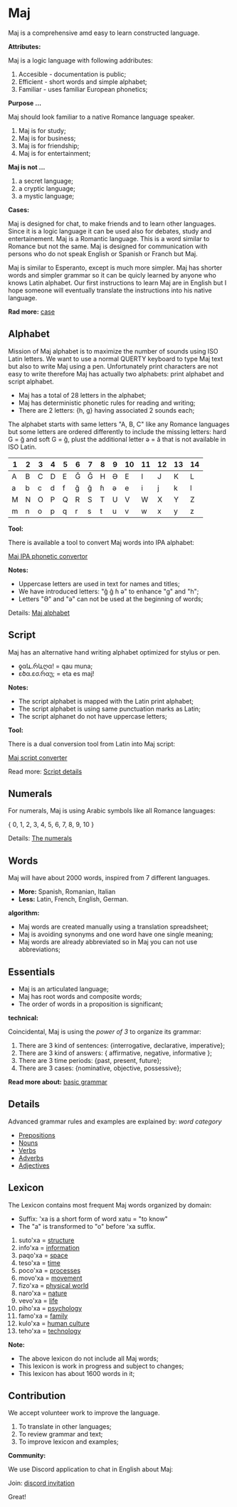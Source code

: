 # Maj

Maj is a comprehensive amd easy to learn constructed language.

**Attributes:**

Maj is a logic language with following addributes:

1. Accesible - documentation is public;
2. Efficient - short words and simple alphabet;
3. Familiar  - uses familiar European phonetics;

**Purpose ...**

Maj should look familiar to a native Romance language speaker.

1. Maj is for study;
2. Maj is for business;
3. Maj is for friendship;
4. Maj is for entertainment;

**Maj is not ...**

1. a secret language;
1. a cryptic language;
1. a mystic language;

**Cases:**

Maj is designed for chat, to make friends and to learn other languages. Since it is a logic language it can be used also for debates, study and entertainement. Maj is a Romantic language. This is a word similar to Romance but not the same. Maj is designed for communication with persons who do not speak English or Spanish or Franch but Maj.

Maj is similar to Esperanto, except is much more simpler. Maj has shorter words and simpler grammar so it can be quicly learned by anyone who knows Latin alphabet. Our first instructions to learn Maj are in English but I hope someone will eventually translate the instructions into his native language.

**Rad more:** [case](case.md)

## Alphabet

Mission of Maj alphabet is to maximize the number of sounds using ISO Latin letters. We want to use a normal QUERTY keyboard to type Maj text but also to write Maj using a pen. Unfortunately print characters are not easy to write therefore Maj has actually two alphabets: print alphabet and script alphabet.

* Maj has a total of 28 letters in the alphabet;
* Maj has deterministic phonetic rules for reading and writing;
* There are 2 letters: {h, g} having associated 2 sounds each;

The alphabet starts with same letters "A, B, C" like any Romance languages but some letters are ordered differently to include the missing letters: hard G = ğ and soft G = ĝ, plust the additional letter ə = ă that is not available in ISO Latin.

 1 | 2 | 3 | 4 | 5 | 6 | 7 | 8 | 9  | 10 | 11 | 12 | 13 | 14   
---|---|---|---|---|---|---|---|----|----|----|----|----|----
A  | B | C | D | E | Ğ | Ĝ | H | Ә  | E  | I  | J  | K  | L 
a  | b | c | d | f | ğ | ĝ | ɦ | ə  | e  | i  | j  | k  | l 
M  | N | O | P | Q | R | S | T | U  | V  | W  | X  | Y  | Z 
m  | n | o | p | q | r | s | t | u  | v  | w  | x  | y  | z 

**Tool:** 

There is available a tool to convert Maj words into IPA alphabet:

[Maj IPA phonetic convertor](https://lingojam.com/MajIPA)

**Notes:**

* Uppercase letters are used in text for names and titles;
* We have introduced letters: "ğ ĝ ɦ ə" to enhance "g" and "h"; 
* Letters "Ә" and "ə" can not be used at the beginning of words;

Details: [Maj alphabet](alphabet.md)

## Script

Maj has an alternative hand writing alphabet optimized for stylus or pen.

* ƍαև.რևღα!   = qau muna;
* ɛծα.ɛσ.რαუ; = eta es maj!

**Notes:**

* The script alphabet is mapped with the Latin print alphabet;
* The script alphabet is using same punctuation marks as Latin;
* The script alphanet do not have uppercase letters;

**Tool:**

There is a dual conversion tool from Latin into Maj script:

[Maj script converter](https://lingojam.com/MajScript)

Read more: [Script details](script.md)

## Numerals

For numerals, Maj is using Arabic symbols like all Romance languages:

{ 0, 1, 2, 3, 4, 5, 6, 7, 8, 9, 10 }

Details: [The numerals](numerals.md)

## Words

Maj will have about 2000 words, inspired from 7 different languages.

* **More:** Spanish, Romanian, Italian 
* **Less:** Latin, French, English, German.

**algorithm:**

* Maj words are created manually using a translation spreadsheet;
* Maj is avoiding synonyms and one word have one single meaning;
* Maj words are already abbreviated so in Maj you can not use abbreviations;

## Essentials

* Maj is an articulated language; 
* Maj has root words and composite words;
* The order of words in a proposition is significant;

**technical:**

Coincidental, Maj is using the _power of 3_ to organize its grammar:

1. There are 3 kind of sentences: {interrogative, declarative, imperative};
1. There are 3 kind of answers: { affirmative, negative, informative };
1. There are 3 time periods: {past, present, future};
1. There are 3 cases: {nominative, objective, possessive};

**Read more about:** [basic grammar](basic.md)

## Details

Advanced grammar rules and examples are explained by:  _word category_

* [Prepositions](preposition.md)
* [Nouns](nouns.md)
* [Verbs](verbs.md)
* [Adverbs](adverbs.md)
* [Adjectives](adjectives.md)

## Lexicon

The Lexicon contains most frequent Maj words organized by domain:

* Suffix: 'xa is a short form of word xatu = "to know"
* The "a" is transformed to "o" before 'xa suffix.

1. suto'xa = [structure](words/structure.md)
1. info'xa = [information](words/information.md)
1. paqo'xa = [space](words/space.md)
1. teso'xa = [time](words/time.md)
1. poco'xa = [processes](words/processes.md)
1. movo'xa = [movement](words/movement.md)
1. fizo'xa = [physical world](words/physical_world.md)
1. naro'xa = [nature](words/nature.md)
1. vevo'xa = [life](words/life.md)
1. piho'xa = [psychology](words/psychology.md)
1. famo'xa = [family](words/family.md)
1. kulo'xa = [human culture](words/human_culture.md)
1. teho'xa = [technology](words/technology.md)

**Note:**

* The above lexicon do not include all Maj words;
* This lexicon is work in progress and subject to changes;
* This lexicon has about 1600 words in it;

## Contribution

We accept volunteer work to improve the language.

1. To translate in other languages;
2. To review grammar and text;
3. To improve lexicon and examples;

**Community:**

We use Discord application to chat in English about Maj: 

Join: [discord invitation](https://discordapp.com/invite/CQWx8xc)

Great!
